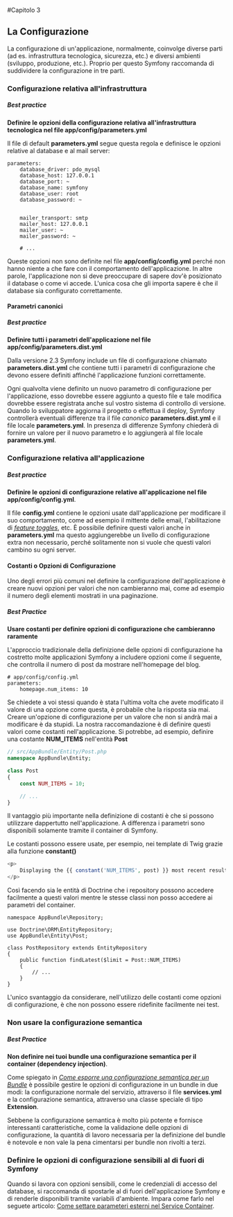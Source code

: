 #Capitolo 3
## La Configurazione

La configurazione di un'applicazione, normalmente, coinvolge diverse parti (ad es. infrastruttura tecnologica, sicurezza, etc.)
e diversi ambienti (sviluppo, produzione, etc.). Proprio per questo Symfony raccomanda di suddividere la configurazione in tre parti.

### Configurazione relativa all'infrastruttura

##### Best practice

**Definire le opzioni della configurazione relativa all'infrastruttura tecnologica
nel file app/config/parameters.yml**

Il file di default **parameters.yml** segue questa regola e definisce le opzioni relative al database
e al mail server:

```
parameters:
    database_driver: pdo_mysql
    database_host: 127.0.0.1
    database_port: ~
    database_name: symfony
    database_user: root
    database_password: ~


    mailer_transport: smtp
    mailer_host: 127.0.0.1
    mailer_user: ~
    mailer_password: ~

    # ...

```

Queste opzioni non sono definite nel file **app/config/config.yml** perché non hanno niente a che fare
con il comportamento dell'applicazione. In altre parole, l'applicazione non si deve preoccupare di
sapere dov'è posizionato il database o come vi accede. L'unica cosa che gli importa sapere
è che il database sia configurato correttamente.

#### Parametri canonici

##### Best practice

**Definire tutti i parametri dell'applicazione nel file app/config/parameters.dist.yml**


Dalla versione 2.3 Symfony include un file di configurazione chiamato **parameters.dist.yml**
che contiene tutti i parametri di configurazione che devono essere
definiti affinché l'applicazione funzioni correttamente.

Ogni qualvolta viene definito un nuovo parametro di configurazione per l'applicazione, esso dovrebbe
essere aggiunto a questo file e tale modifica dovrebbe essere registrata anche sul vostro
sistema di controllo di versione.
Quando lo sviluppatore aggiorna il progetto o effettua il deploy, Symfony controllerà
eventuali differenze tra il file *canonico* **parameters.dist.yml** e il file locale **parameters.yml**.
In presenza di differenze Symfony chiederà di fornire un valore per il nuovo parametro e lo aggiungerà al file
locale **parameters.yml**.

### Configurazione relativa all'applicazione

##### Best practice

**Definire le opzioni di configurazione relative all'applicazione nel file app/config/config.yml**.

Il file **config.yml** contiene le opzioni usate dall'applicazione per modificare il suo comportamento, come ad esempio
il mittente delle email, l'abilitazione di [*feature toggles*](http://en.wikipedia.org/wiki/Feature_toggle), etc.
È possibile definire questi valori anche in **parameters.yml** ma questo aggiungerebbe un livello di
configurazione extra non necessario, perché solitamente non si vuole che questi valori cambino su ogni server.

#### Costanti o Opzioni di Configurazione
Uno degli errori più comuni nel definire la configurazione dell'applicazione è creare nuovi opzioni per valori
che non cambieranno mai, come ad esempio il numero degli elementi mostrati in una paginazione.

##### Best Practice

**Usare costanti per definire opzioni di configurazione che cambieranno raramente**

L'approccio tradizionale della definizione delle opzioni di configurazione ha costretto molte applicazioni
Symfony a includere opzioni come il seguente, che controlla il numero di post da mostrare
nell'homepage del blog.


```
# app/config/config.yml
parameters:
    homepage.num_items: 10

```

Se chiedete a voi stessi quando è stata l'ultima volta che avete modificato il valore di una opzione
come questa, è probabile che la risposta sia mai. Creare un'opzione di configurazione per un valore che
non si andrà mai a modificare è da stupidi. La nostra raccomandazione è di definire questi valori
come costanti nell'applicazione. Si potrebbe, ad esempio, definire una costante **NUM_ITEMS**
nell'entità **Post**

```php
// src/AppBundle/Entity/Post.php
namespace AppBundle\Entity;

class Post
{
    const NUM_ITEMS = 10;

    // ...
}
```

Il vantaggio più importante nella definizione di costanti è che si possono utilizzare dappertutto nell'applicazione.
A differenza i parametri sono disponibili solamente tramite il container di Symfony.

Le costanti possono essere usate, per esempio, nei template di Twig grazie alla funzione **constant()**


```php
<p>
    Displaying the {{ constant('NUM_ITEMS', post) }} most recent results.
</p>
```

Così facendo sia le entità di Doctrine che i repository possono accedere facilmente a questi valori mentre le stesse classi non posso accedere ai parametri del container.

```
namespace AppBundle\Repository;

use Doctrine\ORM\EntityRepository;
use AppBundle\Entity\Post;

class PostRepository extends EntityRepository
{
    public function findLatest($limit = Post::NUM_ITEMS)
    {
        // ...
    }
}
```

L'unico svantaggio da considerare, nell'utilizzo delle costanti come opzioni di configurazione, è che non
possono essere ridefinite facilmente nei test.


### Non usare la configurazione semantica

##### Best Practice

**Non definire nei tuoi bundle una configurazione semantica per il container (dependency injection)**.

Come spiegato in [*Come esporre una configurazione semantica per un Bundle*](http://symfony.com/doc/current/cookbook/bundles/extension.html)
è possibile gestire le opzioni di configurazione in un bundle in due modi: la configurazione normale del servizio, attraverso il file
**services.yml** e la configurazione semantica, attraverso una classe speciale di tipo **Extension**.

Sebbene la configurazione semantica è molto più potente e fornisce interessanti caratteristiche, come la validazione
delle opzioni di configurazione, la quantità di lavoro necessaria per la definizione del bundle è notevole
e non vale la pena cimentarsi per bundle non rivolti a terzi.


### Definire le opzioni di configurazione sensibili al di fuori di Symfony
Quando si lavora con opzioni sensibili, come le credenziali di accesso del database, si raccomanda di spostarle
al di fuori dell'applicazione Symfony e di renderle disponibili tramite variabili d'ambiente. Impara come farlo
nel seguete articolo: [Come settare parameteri esterni nel Service Container](http://symfony.com/doc/current/cookbook/configuration/external_parameters.html).
